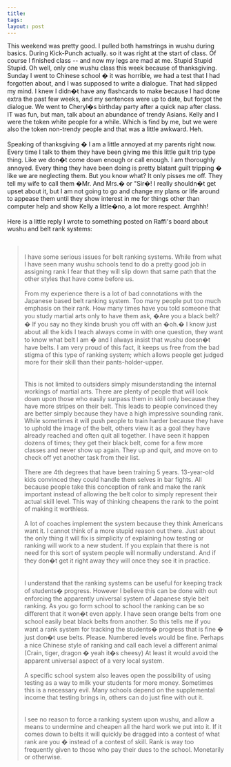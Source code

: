 ```yaml
---
title: 
tags: 
layout: post
---
```

This weekend was pretty good.  I pulled both hamstrings in wushu during basics.  During Kick-Punch actually.  so it was right at the start of class.  Of course I finished class -- and now my legs are mad at me.  Stupid Stupid Stupid.  Oh well, only one wushu class this week because of thanksgiving.  Sunday I went to Chinese school � it was horrible, we had a test that I had forgotten about, and I was supposed to write a dialogue.  That had slipped my mind.  I knew I didn�t have any flashcards to make because I had done extra the past few weeks, and my sentences were up to date, but forgot the dialogue.  We went to Cheryl�s birthday party after a quick nap after class.  IT was fun, but man, talk about an abundance of trendy Asians.  Kelly and I were the token white people for a while.  Which is find by me, but we were also the token non-trendy people and that was a little awkward.  Heh.<br /><br />Speaking of thanksgiving � I am a little annoyed at my parents right now.  Every time I talk to them they have been giving me this little guilt trip type thing.  Like we don�t come down enough or call enough.  I am thoroughly annoyed.  Every thing they have been doing is pretty blatant guilt tripping � like we are neglecting them.  But you know what?  It only pisses me off.  They tell my wife to call them �Mr. And Mrs.� or "Sir�!  I really shouldn�t get upset about it, but I am not going to go and change my plans or life around to appease them until they show interest in me for things other than computer help and show Kelly a little�no, a lot more respect.  Arrghhh!<br /><br />Here is a little reply I wrote to something posted on Raffi's board about wushu and belt rank systems:<br /><br /><blockquote><br />I have some serious issues for belt ranking systems.    While from what I have seen many wushu schools tend to do a pretty good job in assigning rank I fear that they will slip down that same path that the other styles that have come before us. <br /><br /> From my experience there is a lot of bad connotations with the Japanese based belt ranking system.   Too many people put too much emphasis on their rank.  How many times have you told someone that you study martial arts only to have them ask, �Are you a black belt?� If you say no they kinda brush you off with an �oh.�   I know just about all the kids I teach always come in with one question, they want to know what belt I am � and I always insist that wushu doesn�t have belts.  I am very proud of this fact, it keeps us free from the bad stigma of this type of ranking system; which allows people get judged more for their skill than their pants-holder-upper.  <br /><br />This is not limited to outsiders simply misunderstanding the internal workings of martial arts.  There are plenty of people that will look down upon those who easily surpass them in skill only because they have more stripes on their belt.  This leads to people convinced they are better simply because they have a high impressive sounding rank.  While sometimes it will push people to train harder because they have to uphold the image of the belt, others view it as a goal they have already reached and often quit all together.  I have seen it happen dozens of times; they get their black belt, come for a few more classes and never show up again.  They up and quit, and move on to check off yet another task from their list.<br /><br />There are 4th degrees that have been training 5 years.  13-year-old kids convinced they could handle them selves in bar fights.  All because people take this conception of rank and make the rank important instead of allowing the belt color to simply represent their actual skill level.  This way of thinking cheapens the rank to the point of making it worthless.<br /><br />A lot of coaches implement the system because they think Americans want it.  I cannot think of a more stupid reason out there.  Just about the only thing it will fix is simplicity of explaining how testing or ranking will work to a new student.  If you explain that there is not need for this sort of system people will normally understand.  And if they don�t get it right away they will once they see it in practice.    <br /><br />I understand that the ranking systems can be useful for keeping track of students� progress.  However I believe this can be done with out enforcing the apparently universal system of Japanese style belt ranking.  As you go form school to school the ranking can be so different that it won�t even apply.  I have seen orange belts from one school easily beat black belts from another.  So this tells me if you want a rank system for tracking the students� progress that is fine � just don�t use belts.  Please.  Numbered levels would be fine.  Perhaps a nice Chinese style of ranking and call each level a different animal (Crain, tiger, dragon � yeah it�s cheesy) At least it would avoid the apparent universal aspect of a very local system.<br /><br />A specific school system also leaves open the possibility of using testing as a way to milk your students for more money.  Sometimes this is a necessary evil.  Many schools depend on the supplemental income that testing brings in, others can do just fine with out it.  <br /><br />I see no reason to force a ranking system upon wushu, and allow a means to undermine and cheapen all the hard work we put into it.  If it comes down to belts it will quickly be dragged into a contest of what rank are you � instead of a contest of skill.  Rank is way too frequently given to those who pay their dues to the school.  Monetarily or otherwise.<br /></blockquote><br />
